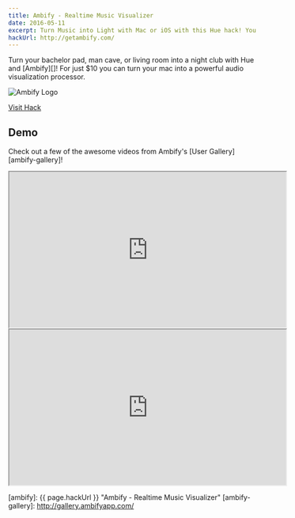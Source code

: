 ```yaml
---
title: Ambify - Realtime Music Visualizer
date: 2016-05-11
excerpt: Turn Music into Light with Mac or iOS with this Hue hack! You can play music on your computer directly or leverage Airplay to make big noise on your stereo!
hackUrl: http://getambify.com/
---
```


<div class="row">
  <div class="col-sm-8">
    <p class="lead" markdown="1">Turn your bachelor pad, man cave, or living room into a night club with Hue and [Ambify][]! For just $10 you can turn your mac into a powerful audio visualization processor.</p>
  </div>
  <div class="col-sm-4">
    <img src="http://getambify.com/images/logo_mac.png" class="img-responsive" alt="Ambify Logo" />
  </div>
</div>

<a href="{{ page.hackUrl }}" class="btn btn-warning btn-lg">Visit Hack</a>

## Demo

Check out a few of the awesome videos from Ambify's [User Gallery][ambify-gallery]!

<div class="row">
  <div class="col-sm-6">
    <div class="embed-responsive embed-responsive-16by9">
      <iframe width="560" height="315" src="https://www.youtube.com/embed/6GblCVQmxmE" allowfullscreen></iframe>
    </div>
  </div>
  <div class="col-sm-6">
    <div class="embed-responsive embed-responsive-16by9">
        <iframe width="560" height="315" src="https://www.youtube.com/embed/hx14z5ba38o?rel=0" allowfullscreen></iframe>
    </div>
  </div>
</div>

[ambify]: {{ page.hackUrl }} "Ambify - Realtime Music Visualizer"
[ambify-gallery]: http://gallery.ambifyapp.com/
